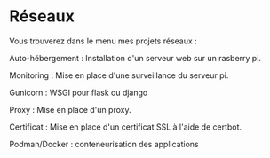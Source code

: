 # Réseaux

Vous trouverez dans le menu mes projets réseaux :

Auto-hébergement : Installation d'un serveur web sur un rasberry pi.

Monitoring : Mise en place d'une surveillance du serveur pi.

Gunicorn : WSGI pour flask ou django

Proxy : Mise en place d'un proxy.

Certificat : Mise en place d'un certificat SSL à l'aide de certbot.

Podman/Docker : conteneurisation des applications